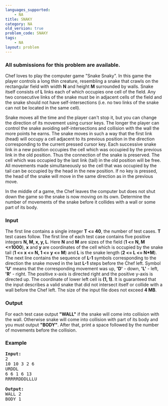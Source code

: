 ```yaml
---
languages_supported:
    - NA
title: SNAKY
category: NA
old_version: true
problem_code: SNAKY
tags:
    - NA
layout: problem
---
```

###  All submissions for this problem are available. 

Chef loves to play the computer game "Snake Snaky". In this game the player controls a long thin creature, resembling a snake that crawls on the rectangular field with width **N** and height **M** surrounded by walls. Snake itself consists of **L** links each of which occupies one cell of the field. Any two consecutive links of the snake must be in adjacent cells of the field and the snake should not have self-intersections (i.e. no two links of the snake can not be located in the same cell). 

Snake moves all the time and the player can't stop it, but you can change the direction of its movement using cursor keys. The longer the player can control the snake avoiding self-intersections and collision with the wall the more points he earns. The snake moves in such a way that the first link (head) will occupy a cell adjacent to its previous position in the direction corresponding to the current pressed cursor key. Each successive snake link in a new position occupies the cell which was occupied by the previous link in the old position. Thus the connection of the snake is preserved. The cell which was occupied by the last link (tail) in the old position will be free. All movements made simultaneously so the cell that was occupied by the tail can be occupied by the head in the new position. If no key is pressed, the head of the snake will move in the same direction as in the previous move. 

In the middle of a game, the Chef leaves the computer but does not shut down the game so the snake is now moving on its own. Determine the number of movements of the snake before it collides with a wall or some part of its body.

### Input

 The first line contains a single integer **T <= 40**, the number of test cases. **T** test cases follow. The first line of each test case contains five positive integers **N, M, x, y, L**. Here **N** and **M** are sizes of the field (**1 <= N, M <=1000**), **x** and **y** are coordinates of the cell which is occupied by the snake tail (**1 <= x <= N, 1 <= y <= M**) and **L** is the snake length (**2 <= L <= N\*M**). The next line contains the sequence of **L-1** symbols corresponding to the direction the snake moved in the last **L-1** steps before the Chef left. Symbol **'U'** means that the corresponding movement was up, **'D'** - down, **'L'** - left, **'R'** - right. The positive x-axis is directed right and the positive y-axis is directed up. The coordinate of lower left cell is **(1, 1)**. It is guaranteed that the input describes a valid snake that did not intersect itself or collide with a wall before the Chef left. The size of the input file does not exceed **4 MB**.

### Output

 For each test case output **"WALL"** if the snake will come into collision with the wall. Otherwise snake will come into collision with part of its body and you must output **"BODY"**. After that, print a space followed by the number of movements before the collision.

### Example

<pre>
<b>Input:</b>
2
10 10 3 2 6
URDDL
6 6 1 6 13
RRRRRDDDLLLU

<b>Output:</b>
WALL 2
BODY 1

</pre>